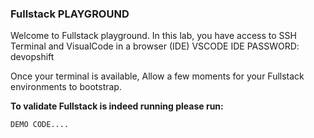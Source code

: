 
### Fullstack PLAYGROUND
Welcome to Fullstack playground.
In this lab, you have access to SSH Terminal and VisualCode in a browser (IDE)
VSCODE IDE PASSWORD: devopshift


Once your terminal is available,
Allow a few moments for your Fullstack environments to bootstrap.

**To validate Fullstack is indeed running please run:**

    DEMO CODE....

